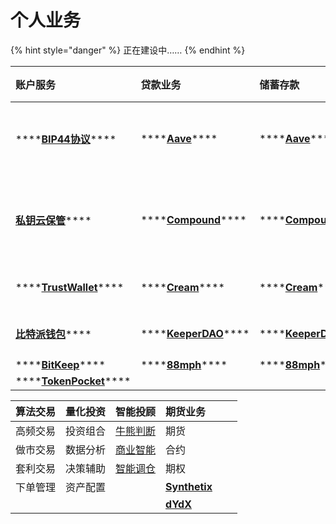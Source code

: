 # 个人业务

{% hint style="danger" %}
正在建设中……
{% endhint %}

| **账户服务** | **贷款业务** | **储蓄存款** | **信用卡** | **外汇业务** | **投资理财** | **私人银行** | **金融市场** |
| :--- | :--- | :--- | :--- | :--- | :--- | :--- | :--- |
| \*\*\*\*[**BIP44协议**](https://learnblockchain.cn/2018/09/28/hdwallet/)\*\*\*\* | \*\*\*\*[**Aave**](https://app.aave.com/)\*\*\*\* | \*\*\*\*[**Aave**](https://app.aave.com/)\*\*\*\* | \*\*\*\*[**使用指南**](https://www.bfm-unity.com/qian-xian/management-cockpit-operation/zhe-die)\*\*\*\* | \*\*\*\*[**币安法币交易**](https://www.bfm-unity.com/qian-xian/command-room-discovery#chuan-tong-qu-kuai-lian)\*\*\*\* | \*\*\*\*[**热销理财产品**](https://www.bfm-unity.com/qian-xian/command-room-discovery/command-room-eth#defi)\*\*\*\* | [**私钥云保管**](https://www.bfm-unity.com/qian-xian/management-cockpit-operation/si-yao-yun-bao-guan)\*\*\*\* | \*\*\*\*[**市场**](https://www.bfm-unity.com/qian-xian/management-cockpit-operation/ling-hang-duo-lei-da)\*\*\*\* |
| [**私钥云保管**](https://www.bfm-unity.com/qian-xian/management-cockpit-operation/si-yao-yun-bao-guan)\*\*\*\* | \*\*\*\*[**Compound**](https://app.compound.finance/)\*\*\*\* | \*\*\*\*[**Compound**](https://app.compound.finance/)\*\*\*\* | \*\*\*\* | \*\*\*\*[**比特派法币交易**](https://www.bfm-unity.com/qian-xian/command-room-discovery#chuan-tong-qu-kuai-lian)\*\*\*\* | \*\*\*\*[**热销DeFi基金**](https://www.bfm-unity.com/qian-xian/command-room-discovery/command-room-eth#defi)\*\*\*\* | [**Debank**](https://debank.com/swap)\*\*\*\* | \*\*\*\*[**币优**](https://www.biyou.tech/)\*\*\*\* |
| \*\*\*\*[**TrustWallet**](https://trustwallet.com/)\*\*\*\* | \*\*\*\*[**Cream**](https://app.cream.finance/)\*\*\*\* | \*\*\*\*[**Cream**](https://app.cream.finance/)\*\*\*\* | \*\*\*\* | \*\*\*\* | **BTC锚定物** | [**Zapper.fi**](https://zapper.fi/)\*\*\*\* | \*\*\*\*[**派网**](https://www.pionex.cc/zh-CN/sign/ref/NxwM4W0S)\*\*\*\* |
| [**比特派钱包**](https://bitpie.com/)\*\*\*\* | \*\*\*\*[**KeeperDAO**](https://app.keeperdao.com/)\*\*\*\* | \*\*\*\*[**KeeperDAO**](https://app.keeperdao.com/)\*\*\*\* | \*\*\*\* | \*\*\*\* | **ETH锚定物** | [**Zerion**](https://app.zerion.io/exchange)\*\*\*\* | \*\*\*\* |
| \*\*\*\*[**BitKeep**](https://bitkeep.org/)\*\*\*\* | \*\*\*\*[**88mph**](https://88mph.app/)\*\*\*\* | \*\*\*\*[**88mph**](https://88mph.app/)\*\*\*\* | \*\*\*\* | \*\*\*\* |  |  |  |
| \*\*\*\*[**TokenPocket**](https://www.tokenpocket.pro/)\*\*\*\* |  |  |  |  |  |  |  |

| 算法交易 | 量化投资 | 智能投顾 | 期货业务 |  |  |
| :--- | :--- | :--- | :--- | :--- | :--- |
| 高频交易 | 投资组合 | [牛熊判断](https://www.bfm-unity.com/qian-xian/management-cockpit-operation/ling-hang-duo-lei-da) | 期货 |  |  |
| 做市交易 | 数据分析 | [商业智能](https://www.bfm-unity.com/qian-xian/research-institute-development/xiao-bai-xue-cheng/power-bi-jiao-cheng) | 合约 |  |  |
| 套利交易 | 决策辅助 | [智能调仓](https://www.bfm-unity.com/qian-xian/management-cockpit-operation/ling-hang-duo-lei-da) | 期权 |  |  |
| 下单管理 | 资产配置 |  | [**Synthetix**](https://synthetix.io/) |  |  |
|  |  |  | [**dYdX**](https://dydx.exchange/) |  |  |

